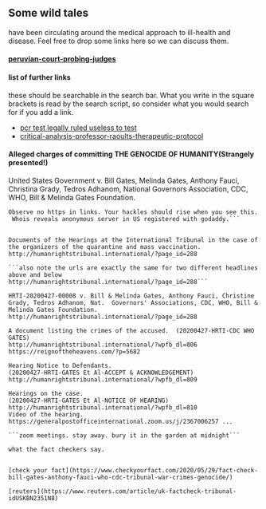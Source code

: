## Some wild tales 
have been circulating around the medical approach to ill-health and disease. Feel free to drop some links here so we can discuss them. 

#### [peruvian-court-probing-judges](https://sputniknews.com/latam/202101121081739595-peruvian-court-probing-judges-ruling-alleging-soros-bill-gates-are-creators-of-covid-19-pandemic/)

#### list of further links

these should be searchable in the search bar. What you write in the square brackets is read by the search script, so consider what you would search for if you add a link.

- [pcr test legally ruled useless to test](https://nexusnewsfeed.com/article/geopolitics/msm-deathly-silent-as-pcr-test-legally-ruled-useless-to-test-for-covid)
- [critical-analysis-professor-raoults-therapeutic-protocol](https://www.francesoir.fr/opinions-tribunes/critical-analysis-professor-raoults-therapeutic-protocol)



#### Alleged charges of committing THE GENOCIDE OF HUMANITY(Strangely presented!)


 United States Government v. Bill Gates, Melinda Gates, Anthony Fauci, Christina Grady, Tedros Adhanom, National Governors Association, CDC, WHO, Bill & Melinda Gates Foundation.

   ```Some thoughts when looking at this one. 
   Observe no https in links. Your hackles should rise when you see this. 
    Whois reveals anonymous server in US registered with godaddy.```

 
 Documents of the Hearings at the International Tribunal in the case of the organizers of the quarantine and mass vaccination.
 http://humanrightstribunal.international/?page_id=288

 ```also note the urls are exactly the same for two different headlines above and below
 http://humanrightstribunal.international/?page_id=288```
 
 HRTI-20200427-00008 v. Bill & Melinda Gates, Anthony Fauci, Christine Grady, Tedros Adhanom, Nat.  Governors' Associations, CDC, WHO, Bill & Melinda Gates Foundation.
 http://humanrightstribunal.international/?page_id=288

 A document listing the crimes of the accused.  (20200427-HRTI-CDC WHO GATES)
 http://humanrightstribunal.international/?wpfb_dl=806
 https://reignoftheheavens.com/?p=5682
 
 Hearing Notice to Defendants.
 (20200427-HRTI-GATES Et Al-ACCEPT & ACKNOWLEDGEMENT)
 http://humanrightstribunal.international/?wpfb_dl=809

 Hearings on the case.
 (20200427-HRTI-GATES Et Al-NOTICE OF HEARING)
 http://humanrightstribunal.international/?wpfb_dl=810
 Video of the hearing.
 https://generalpostofficeinternational.zoom.us/j/2367006257 ...

 ```zoom meetings. stay away. bury it in the garden at midnight```

what the fact checkers say.


 [check your fact](https://www.checkyourfact.com/2020/05/29/fact-check-bill-gates-anthony-fauci-who-cdc-tribunal-war-crimes-genocide/)

 [reuters](https://www.reuters.com/article/uk-factcheck-tribunal-idUSKBN2351N8)